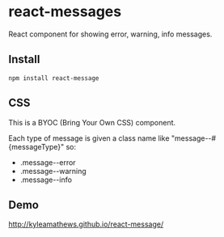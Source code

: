 react-messages
=======================

React component for showing error, warning, info messages.

## Install
`npm install react-message`

## CSS
This is a BYOC (Bring Your Own CSS) component.

Each type of message is given a class name like "message--#{messageType}"
so:

* .message--error
* .message--warning
* .message--info

## Demo
http://kyleamathews.github.io/react-message/
